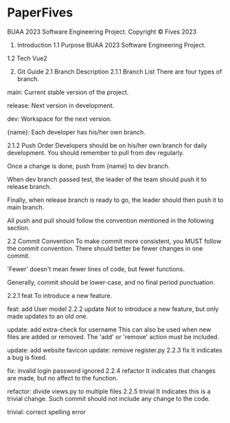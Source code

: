 # PaperFives
BUAA 2023 Software Engineering Project.
Copyright © Fives 2023

1. Introduction
1.1 Purpose
BUAA 2023 Software Engineering Project.

1.2 Tech
Vue2

2. Git Guide
2.1 Branch Description
2.1.1 Branch List
There are four types of branch.

main: Current stable version of the project.

release: Next version in development.

dev: Workspace for the next version.

{name}: Each developer has his/her own branch.

2.1.2 Push Order
Developers should be on his/her own branch for daily development. You should remember to pull from dev regularly.

Once a change is done, push from {name} to dev branch.

When dev branch passed test, the leader of the team should push it to release branch.

Finally, when release branch is ready to go, the leader should then push it to main branch.

All push and pull should follow the convention mentioned in the following section.

2.2 Commit Convention
To make commit more consistent, you MUST follow the commit convention. There should better be fewer changes in one commit.

'Fewer' doesn't mean fewer lines of code, but fewer functions.

Generally, commit should be lower-case, and no final period punctuation.

2.2.1 feat
To introduce a new feature.

feat: add User model
2.2.2 update
Not to introduce a new feature, but only made updates to an old one.

update: add extra-check for username
This can also be used when new files are added or removed. The 'add' or 'remove' action must be included.

update: add website favicon
update: remove register.py
2.2.3 fix
It indicates a bug is fixed.

fix: invalid login password ignored
2.2.4 refactor
It indicates that changes are made, but no affect to the function.

refactor: divide views.py to multiple files
2.2.5 trivial
It indicates this is a trivial change. Such commit should not include any change to the code.

trivial: correct spelling error
